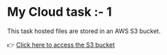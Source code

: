 # My Cloud task :- 1

This task hosted files are stored in an AWS S3 bucket.

👉 [Click here to access the S3 bucket](https://anu-rock-bucket.s3.us-east-1.amazonaws.com/festival-of-lights-happy-diwali-2025-png-design_DPS2.png)
